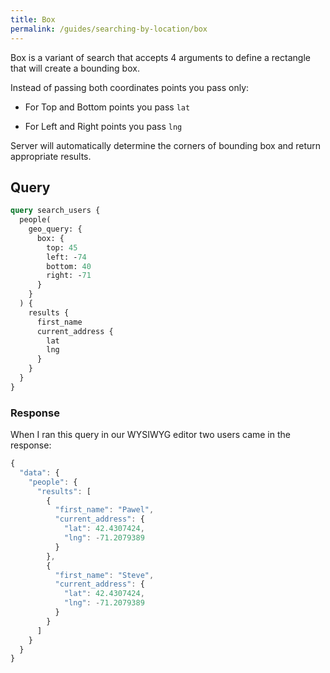 ```yaml
---
title: Box
permalink: /guides/searching-by-location/box
---
```


Box is a variant of search that accepts 4 arguments to define a rectangle that will create a bounding box.

Instead of passing both coordinates points you pass only:

* For Top and Bottom points you pass `lat`

* For Left and Right points you pass `lng`


Server will automatically determine the corners of bounding box and return appropriate results.

## Query 
```graphql
query search_users {
  people(
    geo_query: {
      box: {
        top: 45
        left: -74
        bottom: 40
        right: -71
      }
    }
  ) {
    results {
      first_name
      current_address {
        lat
        lng
      }
    }
  }
}
```

### Response

When I ran this query in our WYSIWYG editor two users came in the response:

```js
{
  "data": {
    "people": {
      "results": [
        {
          "first_name": "Pawel",
          "current_address": {
            "lat": 42.4307424,
            "lng": -71.2079389
          }
        },
        {
          "first_name": "Steve",
          "current_address": {
            "lat": 42.4307424,
            "lng": -71.2079389
          }
        }
      ]
    }
  }
}
```
